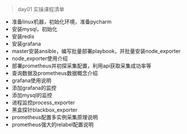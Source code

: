 > day01 实操课程清单
- 准备linux机器，初始化环境，准备pycharm
- 安装mysql，初始化
- 安装redis
- 安装grafana
- master安装ansible，编写批量部署playbook，并批量安装node_exporter
- node_exporter使用介绍
- 部署prometheus并初探采集配置，利用api获取采集成功率等
- 查询数据及prometheus数据概念介绍
- grafana使用说明
- 添加grafana的监控
- 添加mysql的监控
- 进程监控process_exporter
- 黑盒探针blackbox_exporter
- prometheus配置多实例采集原理说明
- prometheus强大的relabel配置说明